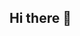 ## Hi there 👋

<!--
# Hi, I'm Nikhil 👋

💼 **Data Operations & FinTech Enthusiast**  
🔍 **Data Engineering in Financial Markets**  
📈 Skilled in reference data management, algo setups, and trade support  
💻 Python, SQL, Data Pipelines, and Cloud for large-scale market data processing  
---

## 🚀 Current Goals
- Build projects around market data validation & analytics
- Contribute to open-source FinTech tools
- Land a high-impact Data Engineering role in the financial industry
---

## 🛠 Tech Stack
- **Languages:** Python, SQL, Shell scripting  
- **Tools:** Git, Pandas, NumPy, APIs, Excel automation  
- **Systems:** Fidessa, SECM, FDA, FDM, FDAX  
- **Learning:** Data Engineering Zoomcamp, Cloud (AWS/GCP), Airflow, Spark  

---
## 📂 Featured Projects
*(Coming soon as I complete my learning plan — stay tuned!)*

---

## 📫 Connect with Me
- **LinkedIn:** [(https://www.linkedin.com/in/nikhil-bahlvi-b310a055/)]
- **GitHub:** [niks037](https://github.com/niks037)
-->
